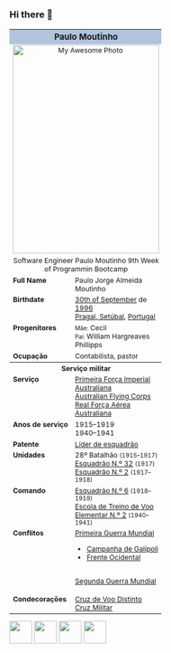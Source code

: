 <!--
Start HTML Imports
-->

<link rel="stylesheet" href="https://cdn.jsdelivr.net/gh/devicons/devicon@v2.15.1/devicon.min.css">

<!--
End HTML Imports
-->

### Hi there 👋

<table class="wikiTableStyle" cellpadding="3" border="0" style="width: 270px; font-size: 88%;">
<tbody>
<tr>
<th colspan="2" class="" style="text-align:center; font-size:larger; background-color:#B0C4DE; border-radius: 3px 3px 0 0;"><span class="">Paulo Moutinho</span>
</th></tr>
<tr>
<td colspan="2" style="text-align:center;"><div style="padding-bottom: 5px;"><div class="center"><div class="floatnone"><a href="/wiki/Ficheiro:A03716Phillipps.jpg" class="image" title="Roy Phillipps"><img alt="My Awesome Photo" src="https://avatars.githubusercontent.com/u/19191653?s=400&u=a6f9a5517792ec7ff8c4ace1bd0980d5008f81b1&v=4" decoding="async" width="260" height="369" srcset="//upload.wikimedia.org/wikipedia/commons/thumb/3/30/A03716Phillipps.jpg/390px-A03716Phillipps.jpg 1.5x, //upload.wikimedia.org/wikipedia/commons/3/30/A03716Phillipps.jpg 2x" data-file-width="450" data-file-height="639"></a></div></div></div>Software Engineer Paulo Moutinho 9th Week of Programmin Bootcamp</td>
</tr>
<tr>
<td scope="row" style="vertical-align: top; text-align: left; font-weight:bold;">Full Name
</td>
<td style="vertical-align: top; text-align: left;">Paulo Jorge Almeida Moutinho
</td></tr>
<tr>
<td scope="row" style="vertical-align: top; text-align: left; font-weight:bold;">Birthdate
</td>
<td style="vertical-align: top; text-align: left;"><a href="/wiki/1_de_mar%C3%A7o#Nascimentos" title="1 de março">30th of September</a> de <a href="/wiki/1892" title="1892">1996</a><br><a href="/wiki/Nova_Gales_do_Sul" title="Nova Gales do Sul">Pragal, Setúbal</a>, <a href="/wiki/Austr%C3%A1lia" title="Austrália">Portugal</a>
</td></tr>
<td scope="row" style="vertical-align: top; text-align: left; font-weight:bold;">Progenitores
</td>
<td style="vertical-align: top; text-align: left;"><small>Mãe:</small> Cecil<br><small>Pai:</small> William Hargreaves Phillipps
</td></tr>
<tr>
<td scope="row" style="vertical-align: top; text-align: left; font-weight:bold;">Ocupação
</td>
<td style="vertical-align: top; text-align: left;">Contabilista, pastor
</td></tr>
<tr>
<th colspan="2" style="text-align:center;">Serviço militar
</th></tr>
<tr>
<td scope="row" style="vertical-align: top; text-align: left; font-weight:bold;">Serviço
</td>
<td style="vertical-align: top; text-align: left;"><a href="/wiki/Primeira_For%C3%A7a_Imperial_Australiana" title="Primeira Força Imperial Australiana">Primeira Força Imperial Australiana</a><br><a href="/wiki/Australian_Flying_Corps" title="Australian Flying Corps">Australian Flying Corps</a><br><a href="/wiki/Real_For%C3%A7a_A%C3%A9rea_Australiana" title="Real Força Aérea Australiana">Real Força Aérea Australiana</a>
</td></tr>
<tr>
<td scope="row" style="vertical-align: top; text-align: left; font-weight:bold;"><span style="white-space:nowrap;">Anos de serviço</span>
</td>
<td style="vertical-align: top; text-align: left;">1915–1919<br>1940–1941
</td></tr>
<tr>
<td scope="row" style="vertical-align: top; text-align: left; font-weight:bold;">Patente
</td>
<td style="vertical-align: top; text-align: left;"><a href="/wiki/L%C3%ADder_de_esquadr%C3%A3o" title="Líder de esquadrão">Líder de esquadrão</a>
</td></tr>
<tr>
<td scope="row" style="vertical-align: top; text-align: left; font-weight:bold;">Unidades
</td>
<td style="vertical-align: top; text-align: left;">28º Batalhão <span style="font-size:85%;">(1915–1917)</span><br><a href="/wiki/Esquadr%C3%A3o_N.%C2%BA_32_da_RAF" title="Esquadrão N.º 32 da RAF">Esquadrão N.º 32</a> <span style="font-size:85%;">(1917)</span><br><a href="/wiki/Esquadr%C3%A3o_N.%C2%BA_2_da_RAAF" title="Esquadrão N.º 2 da RAAF">Esquadrão N.º 2</a> <span style="font-size:85%;">(1917–1918)</span><br>
</td></tr>
<tr>
<td scope="row" style="vertical-align: top; text-align: left; font-weight:bold;">Comando
</td>
<td style="vertical-align: top; text-align: left;"><a href="/wiki/Esquadr%C3%A3o_N.%C2%BA_6_da_RAAF" title="Esquadrão N.º 6 da RAAF">Esquadrão N.º 6</a> <span style="font-size:85%;">(1918–1919)</span><br><a href="/wiki/Escola_de_Treino_de_Voo_Elementar_N.%C2%BA_2_da_RAAF" title="Escola de Treino de Voo Elementar N.º 2 da RAAF">Escola de Treino de Voo Elementar N.º 2</a> <span style="font-size:85%;">(1940–1941)</span>
</td></tr>
<tr>
<td scope="row" style="vertical-align: top; text-align: left; font-weight:bold;">Conflitos
</td>
<td style="vertical-align: top; text-align: left;"><a href="/wiki/Primeira_Guerra_Mundial" title="Primeira Guerra Mundial">Primeira Guerra Mundial</a>
<ul><li><a href="/wiki/Campanha_de_Gal%C3%ADpoli" title="Campanha de Galípoli">Campanha de Galípoli</a></li>
<li><a href="/wiki/Frente_Ocidental_(Primeira_Guerra_Mundial)" title="Frente Ocidental (Primeira Guerra Mundial)">Frente Ocidental</a></li></ul>
<p><br><a href="/wiki/Segunda_Guerra_Mundial" title="Segunda Guerra Mundial">Segunda Guerra Mundial</a>
</p>
</td></tr>
<tr>
<td scope="row" style="vertical-align: top; text-align: left; font-weight:bold;">Condecorações
</td>
<td style="vertical-align: top; text-align: left;"><a href="/wiki/Cruz_de_Voo_Distinto_(Reino_Unido)" title="Cruz de Voo Distinto (Reino Unido)">Cruz de Voo Distinto</a><br><a href="/wiki/Cruz_Militar" title="Cruz Militar">Cruz Militar</a>
</td></tr>
</tbody></table>

<div>
<img src="https://cdn.jsdelivr.net/gh/devicons/devicon/icons/selenium/selenium-original.svg" idth="40" height="40"/>        
<img src="https://cdn.jsdelivr.net/gh/devicons/devicon/icons/java/java-original-wordmark.svg" idth="40" height="40" />
<img src="https://cdn.jsdelivr.net/gh/devicons/devicon/icons/javascript/javascript-plain.svg" idth="40" height="40"/>
<img src="https://cdn.jsdelivr.net/gh/devicons/devicon/icons/cucumber/cucumber-plain-wordmark.svg" idth="40" height="40"/>
</div>

<!--
**opmoutinho/opmoutinho** is a ✨ _special_ ✨ repository because its `README.md` (this file) appears on your GitHub profile.

Here are some ideas to get you started:

- 🔭 I’m currently working on ...
- 🌱 I’m currently learning ...
- 👯 I’m looking to collaborate on ...
- 🤔 I’m looking for help with ...
- 💬 Ask me about ...
- 📫 How to reach me: ...
- 😄 Pronouns: ...
- ⚡ Fun fact: ...
-->
